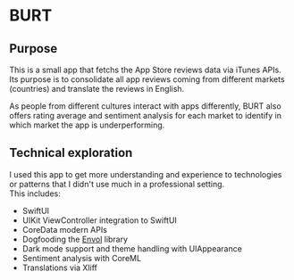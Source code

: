 # BURT

## Purpose
This is a small app that fetchs the App Store reviews data via iTunes APIs.
Its purpose is to consolidate all app reviews coming from different markets (countries) and translate the reviews in English.

As people from different cultures interact with apps differently, BURT also offers rating average and sentiment analysis for each market to identify in which market the app is underperforming.

## Technical exploration
I used this app to get more understanding and experience to technologies or patterns that I didn't use much in a professional setting.  
This includes:
- SwiftUI
- UIKit ViewController integration to SwiftUI
- CoreData modern APIs
- Dogfooding the [Envol](https://github.com/MathieuPerrais/Envol) library
- Dark mode support and theme handling with UIAppearance
- Sentiment analysis with CoreML
- Translations via Xliff